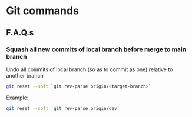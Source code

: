 # Git commands

## F.A.Q.s

### Squash all new commits of local branch before merge to main branch

Undo all commits of local branch (so as to commit as one) relative to another branch

```bash
git reset --soft `git rev-parse origin/<target-branch>`
```

Example:

```bash
git reset --soft `git rev-parse origin/dev`
```
